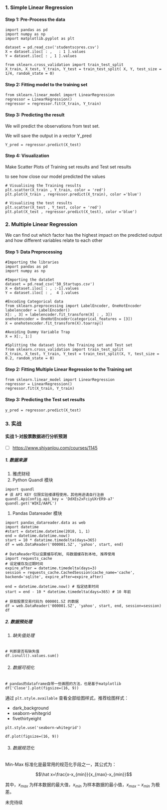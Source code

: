 ### 1. Simple Linear Regression

#### Step 1: Pre-Process the data

```
import pandas as pd
import numpy as np
import matplotlib.pyplot as plt

dataset = pd.read_csv('studentscores.csv')
X = dataset.iloc[ : ,   : 1 ].values
Y = dataset.iloc[ : , 1 ].values

from sklearn.cross_validation import train_test_split
X_train, X_test, Y_train, Y_test = train_test_split( X, Y, test_size = 1/4, random_state = 0) 
```

#### Step 2: Fitting model to the training set

```
from sklearn.linear_model import LinearRegression
regressor = LinearRegression()
regressor = regressor.fit(X_train, Y_train)
```

#### Step 3: Predicting the result

We will predict the observations from test set. 

We will save the output in a vector Y_pred

```
Y_pred = regressor.predict(X_test)
```

#### Step 4: Visualization

Make Scatter Plots of Training set results and Test set results

to see how close our model predicted the values

```
# Visualising the Training results
plt.scatter(X_train , Y_train, color = 'red')
plt.plot(X_train , regressor.predict(X_train), color ='blue')

# Visualizing the test results
plt.scatter(X_test , Y_test, color = 'red')
plt.plot(X_test , regressor.predict(X_test), color ='blue')
```



### 2. Multiple Linear Regression

We can find out which factor has the highest impact on the predicted output and how different variables relate to each other

#### Step 1: Data Preprocessing

```
#Importing the libraries
import pandas as pd
import numpy as np

#Importing the dataSet
dataset = pd.read_csv('50_Startups.csv')
X = dataset.iloc[ : , :-1].values
Y = dataset.iloc[ : ,  4 ].values

#Encoding Categorical data
from sklearn.preprocessing import LabelEncoder, OneHotEncoder
labelencoder = LabelEncoder()
X[: , 3] = labelencoder.fit_transform(X[ : , 3])
onehotencoder = OneHotEncoder(categorical_features = [3])
X = onehotencoder.fit_transform(X).toarray()

#Avoiding Dummy Variable Trap
X = X[:, 1:]

#Splitting the dataset into the Training set and Test set
from sklearn.cross_validation import train_test_split
X_train, X_test, Y_train, Y_test = train_test_split(X, Y, test_size = 0.2, random_state = 0)
```

#### Step 2: Fitting Multiple Linear Regression to the Training set

```
from sklearn.linear_model import LinearRegression
regressor = LinearRegression()
regressor.fit(X_train, Y_train)
```

#### Step 3: Predicting the Test set results

```
y_pred = regressor.predict(X_test)
```

### 3. 实战

#### 实战 1-对股票数据进行分析预测

- [ ] https://www.shiyanlou.com/courses/1145

##### 1. 数据来源

1. 雅虎财经
2. Python Quandl 模块

```
import quandl
# 该 API KEY 仅限实验楼课程使用，其他用途请自行注册
quandl.ApiConfig.api_key = 'DdXEs2xFciyUXrER9-a7'
quandl.get('WIKI/AAPL')
```

1. Pandas Datareader 模块

```
import pandas_datareader.data as web
import datetime
#start = datetime.datetime(2018, 1, 1)
end = datetime.datetime.now()
start = 10 * datatime.timedelta(days=365)
df = web.DataReader('000001.SZ', 'yahoo', start, end)

# DataReader可以设置缓存机制, 将数据缓存到本地, 推荐使用
import requests_cache
# 设定缓存及过期时间
expire_after = datetime.timedelta(days=3)
session = requests_cache.CachedSession(cache_name='cache', backend='sqlite', expire_after=expire_after)

end = datetime.datetime.now() # 指定结束时间
start = end - 10 * datetime.timedelta(days=365) # 10 年前

# 获取股票交易代码为 000001.SZ 的数据
df = web.DataReader('000001.SZ', 'yahoo', start, end, session=session)
df
```

##### 2. 数据预处理

1. ###### 缺失值处理

```
# 判断是否有缺失值
df.isnull().values.sum()
```

2. ###### 数据可视化

```
# pandas的dataframe自带一些画图的方法，也是基于matplotlib
df['Close'].plot(figsize=(16, 9))
```

通过 `plt.style.available` 查看全部绘图样式，推荐绘图样式：

- dark_background
- seaborn-whitegrid
- fivethirtyeight

```
plt.style.use('seaborn-whitegrid')

df.plot(figsize=(16, 9))
```

3. ###### 数据规范化

Min-Max 标准化是最常用的规范化手段之一，其公式为： 

$$\hat x=\frac{x-x_{min}}{x_{max}-x_{min}}$$

其中，$x_{max}$ 为样本数据的最大值，$x_{min}$ 为样本数据的最小值，$x_{max}-x_{min}$ 为极差。

未完待续